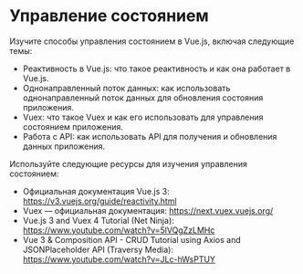 # Управление состоянием

Изучите способы управления состоянием в Vue.js, включая следующие темы:

- Реактивность в Vue.js: что такое реактивность и как она работает в Vue.js.
- Однонаправленный поток данных: как использовать однонаправленный поток данных для обновления состояния приложения.
- Vuex: что такое Vuex и как его использовать для управления состоянием приложения.
- Работа с API: как использовать API для получения и обновления данных приложения.

Используйте следующие ресурсы для изучения управления состоянием:

- Официальная документация Vue.js 3: https://v3.vuejs.org/guide/reactivity.html
- Vuex — официальная документация: https://next.vuex.vuejs.org/
- Vue.js 3 and Vuex 4 Tutorial (Net Ninja): https://www.youtube.com/watch?v=5lVQgZzLMHc
- Vue 3 & Composition API - CRUD Tutorial using Axios and JSONPlaceholder API (Traversy Media): https://www.youtube.com/watch?v=JLc-hWsPTUY
